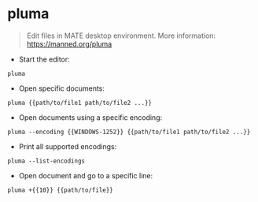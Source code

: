 # pluma

> Edit files in MATE desktop environment.
> More information: <https://manned.org/pluma>

- Start the editor:

`pluma`

- Open specific documents:

`pluma {{path/to/file1 path/to/file2 ...}}`

- Open documents using a specific encoding:

`pluma --encoding {{WINDOWS-1252}} {{path/to/file1 path/to/file2 ...}}`

- Print all supported encodings:

`pluma --list-encodings`

- Open document and go to a specific line:

`pluma +{{10}} {{path/to/file}}`
